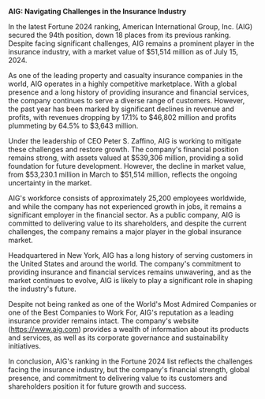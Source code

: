 **AIG: Navigating Challenges in the Insurance Industry**

In the latest Fortune 2024 ranking, American International Group, Inc. (AIG) secured the 94th position, down 18 places from its previous ranking. Despite facing significant challenges, AIG remains a prominent player in the insurance industry, with a market value of $51,514 million as of July 15, 2024.

As one of the leading property and casualty insurance companies in the world, AIG operates in a highly competitive marketplace. With a global presence and a long history of providing insurance and financial services, the company continues to serve a diverse range of customers. However, the past year has been marked by significant declines in revenue and profits, with revenues dropping by 17.1% to $46,802 million and profits plummeting by 64.5% to $3,643 million.

Under the leadership of CEO Peter S. Zaffino, AIG is working to mitigate these challenges and restore growth. The company's financial position remains strong, with assets valued at $539,306 million, providing a solid foundation for future development. However, the decline in market value, from $53,230.1 million in March to $51,514 million, reflects the ongoing uncertainty in the market.

AIG's workforce consists of approximately 25,200 employees worldwide, and while the company has not experienced growth in jobs, it remains a significant employer in the financial sector. As a public company, AIG is committed to delivering value to its shareholders, and despite the current challenges, the company remains a major player in the global insurance market.

Headquartered in New York, AIG has a long history of serving customers in the United States and around the world. The company's commitment to providing insurance and financial services remains unwavering, and as the market continues to evolve, AIG is likely to play a significant role in shaping the industry's future.

Despite not being ranked as one of the World's Most Admired Companies or one of the Best Companies to Work For, AIG's reputation as a leading insurance provider remains intact. The company's website (https://www.aig.com) provides a wealth of information about its products and services, as well as its corporate governance and sustainability initiatives.

In conclusion, AIG's ranking in the Fortune 2024 list reflects the challenges facing the insurance industry, but the company's financial strength, global presence, and commitment to delivering value to its customers and shareholders position it for future growth and success.